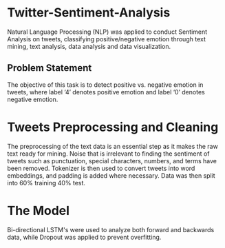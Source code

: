 # Twitter-Sentiment-Analysis
Natural Language Processing (NLP) was applied to conduct Sentiment Analysis on tweets, classifying positive/negative emotion through text mining, text analysis, data analysis and data visualization.


## Problem Statement

The objective of this task is to detect positive vs. negative emotion in tweets, where label ‘4’ denotes positive emotion and label ‘0’ denotes negative emotion.

# Tweets Preprocessing and Cleaning

The preprocessing of the text data is an essential step as it makes the raw text ready for mining. Noise that is irrelevant to finding the sentiment of tweets such as punctuation, special characters, numbers, and terms have been removed.
Tokenizer is then used to convert tweets into word embeddings, and padding is added where necessary. Data was then split into 60% training 40% test.

# The Model

Bi-directional LSTM's were used to analyze both forward and backwards data, while Dropout was applied to prevent overfitting.

